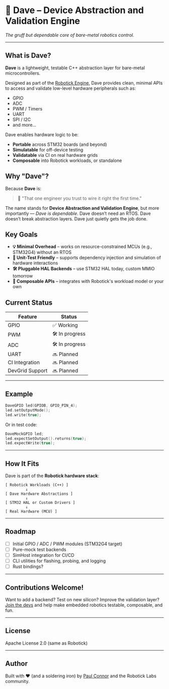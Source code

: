 # 🧰 Dave – Device Abstraction and Validation Engine

*The gruff but dependable core of bare-metal robotics control.*

---

## What is Dave?

**Dave** is a lightweight, testable C++ abstraction layer for bare-metal microcontrollers.

Designed as part of the [Robotick Engine](https://github.com/robotick-labs/robotick), Dave provides clean, minimal APIs to access and validate low-level hardware peripherals such as:
- GPIO
- ADC
- PWM / Timers
- UART
- SPI / I2C
- and more...

Dave enables hardware logic to be:
- **Portable** across STM32 boards (and beyond)
- **Simulatable** for off-device testing
- **Validatable** via CI on real hardware grids
- **Composable** into Robotick workloads, or standalone

## Why "Dave"?

Because **Dave** is:

> 🧔 "That one engineer you trust to wire it right the first time."

The name stands for **Device Abstraction and Validation Engine**, but more importantly — *Dave is dependable*. Dave doesn’t need an RTOS. Dave doesn’t break abstraction layers. Dave just quietly gets the job done.

## Key Goals

- **💡 Minimal Overhead** – works on resource-constrained MCUs (e.g., STM32G4) without an RTOS
- **🧪 Unit-Test Friendly** – supports dependency injection and simulation of hardware interactions
- **🛠️ Pluggable HAL Backends** – use STM32 HAL today, custom MMIO tomorrow
- **🧱 Composable APIs** – integrates with Robotick's workload model or your own

## Current Status

| Feature        | Status     |
|----------------|------------|
| GPIO           | ✅ Working |
| PWM            | 🛠️ In progress |
| ADC            | 🛠️ In progress |
| UART           | 🔜 Planned |
| CI Integration | 🔜 Planned |
| DevGrid Support | 🔜 Planned |

---

## Example

```cpp
DaveGPIO led(GPIOB, GPIO_PIN_4);
led.setOutputMode();
led.write(true);
```

Or in test code:

```cpp
DaveMockGPIO led;
led.expectSetOutput().returns(true);
led.expectWrite(true);
```

---

## How It Fits

Dave is part of the **Robotick hardware stack**:

```
[ Robotick Workloads (C++) ]
         ↓
[ Dave Hardware Abstractions ]
         ↓
[ STM32 HAL or Custom Drivers ]
         ↓
[ Real Hardware (MCU) ]
```

---

## Roadmap

- [ ] Initial GPIO / ADC / PWM modules (STM32G4 target)
- [ ] Pure-mock test backends
- [ ] SimHost integration for CI/CD
- [ ] CLI utilities for flashing, probing, and logging
- [ ] Rust bindings?

---

## Contributions Welcome!

Want to add a backend? Test on new silicon? Improve the validation layer? [Join the devs](https://github.com/robotick-labs/robotick) and help make embedded robotics testable, composable, and fun.

---

## License

Apache License 2.0 (same as Robotick)

---

## Author

Built with ❤️ (and a soldering iron) by [Paul Connor](https://github.com/paulwconnor-ai) and the Robotick Labs community.
